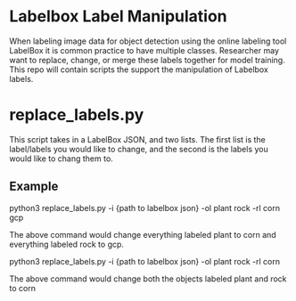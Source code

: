 # Labelbox Label Manipulation

When labeling image data for object detection using the online labeling tool LabelBox it is common practice to have multiple classes. Researcher may want to replace, change, or merge these labels together for model training. This repo will contain scripts the support the manipulation of Labelbox labels.

# replace_labels.py

This script takes in a LabelBox JSON, and two lists. The first list is the label/labels you would like to change, and the second is the labels you would like to chang them to.

## Example

python3 replace_labels.py -i {path to labelbox json} -ol plant rock -rl corn gcp

The above command would change everything labeled plant to corn and everything labeled rock to gcp.

python3 replace_labels.py -i {path to labelbox json} -ol plant rock -rl corn

The above command would change both the objects labeled plant and rock to corn
